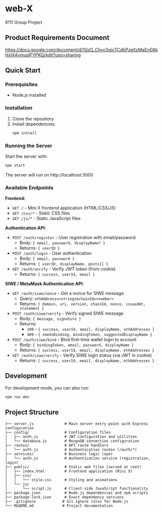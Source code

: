 # web-X

6111 Group Project

## Product Requirements Document
https://docs.google.com/document/d/1QzG_ChycGgjcTCdbPzeXzMaEnG6kHxIX4vmuqIFYPKQ/edit?usp=sharing

## Quick Start

### Prerequisites
- Node.js installed

### Installation
1. Clone the repository
2. Install dependencies:
   ```bash
   npm install
   ```

### Running the Server
Start the server with:
```bash
npm start
```

The server will run on http://localhost:3000

### Available Endpoints

**Frontend:**
- `GET /` - Mini X frontend application (HTML/CSS/JS)
- `GET /css/*` - Static CSS files
- `GET /js/*` - Static JavaScript files

**Authentication API:**
- `POST /auth/register` - User registration with email/password
  - Body: `{ email, password, displayName? }`
  - Returns: `{ userID }`
- `POST /auth/login` - User authentication 
  - Body: `{ email, password }`
  - Returns: `{ userID, displayName, posts[] }`
- `GET /auth/verify` - Verify JWT token (from cookie)
  - Returns: `{ success, userId, email }`
  
**SIWE / MetaMask Authentication API:**
- `GET /auth/siwe/nonce` - Get a nonce for SIWE message  
  - Query: `ethAddress=<string>&chainId=<number>`  
  - Returns: `{ domain, uri, version, chainId, nonce, issuedAt, statement }`
- `POST /auth/siwe/verify` - Verify signed SIWE message  
  - Body: `{ message, signature }`  
  - Returns:  
    - `200` - `{ success, userId, email, displayName, ethAddresses }`  
    - `409` - `{ needsBinding, bindingToken, suggestedDisplayName }`
- `POST /auth/siwe/bind` - Bind first-time wallet login to account  
  - Body: `{ bindingToken, email, password, displayName }`  
  - Returns: `{ success, userId, email, displayName, ethAddresses }`
- `GET /auth/siwe/verify` - Verify SIWE login status (via JWT in cookie)  
  - Returns: `{ success, userId, email, displayName, ethAddresses }`


## Development
For development mode, you can also run:
```bash
npm run dev
```

## Project Structure
```
├── server.js              # Main server entry point with Express configuration
├── config/                # Configuration files
│   ├── auth.js            # JWT configuration and utilities
│   └── database.js        # MongoDB connection configuration
├── routes/                # API route handlers
│   └── auth.js            # Authentication routes (/auth/*)
├── services/              # Business logic layer
│   └── auth.js            # Authentication service (registration, login)
├── public/                # Static web files (served at root)
│   ├── index.html         # Frontend application (Mini X)
│   ├── css/
│   │   └── style.css      # Styling and animations
│   └── js/
│       └── script.js      # Client-side JavaScript functionality
├── package.json           # Node.js dependencies and npm scripts
├── package-lock.json      # Exact dependency versions
├── .gitignore            # Git ignore rules for Node.js
└── README.md             # Project documentation
```
